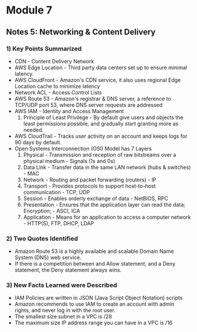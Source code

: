 # Module 7
## Notes 5: Networking & Content Delivery

### 1) Key Points Summarized
- CDN - Content Delivery Network
- AWS Edge Location - Third party data centers set up to ensure minimal latency.
- AWS CloudFront - Amazon's CDN service, it also uses regional Edge Location cache to minimize latency
- Network ACL - Access Control Lists
- AWS Route 53 - Amazon's registrar & DNS server, a reference to TCP/UDP port 53, where DNS server requests are addressed
- AWS IAM - Identity and Access Management
  1. Principle of Least Privilege - By default give users and objects the least permissions possible, and gradually start granting more as needed.
- AWS CloudTrail - Tracks user activity on an account and keeps logs for 90 days by default.
- Open Systems Interconnection (OSI) Model has 7 Layers
  1. Physical - Transmission and reception of raw bitstreams over a physical medium - Signals (1s and 0s)
  2. Data Link - Transfer data in the same LAN network (hubs & switches) - MAC
  3. Network - Routing and packet forwarding (routers) - IP
  4. Transport - Provides protocols to support host-to-host communication - TCP, UDP
  5. Session - Enables orderly exchange of data - NetBIOS, RPC
  6. Presentation - Ensures that the application layer can read the data; Encryption; - ASCI, ICA
  7. Application - Means for an application to access a computer network - HTTP(S), FTP, DHCP, LDAP

### 2) Two Quotes Identified
- Amazon Route 53 is a highly available and scalable Domain Name System (DNS) web service. 
- If there is a competition between and Allow statement, and a Deny statement, the Deny statement always wins.
  

### 3) New Facts Learned were Described
- IAM Policies are written in JSON (Java Script Object Notation) scripts
- Amazon recommends to use IAM to create an account with admin rights, and never log in with the root user.
- The smallest size subnet in a VPC is /28
- The maximum size IP address range you can have in a VPC is /16
